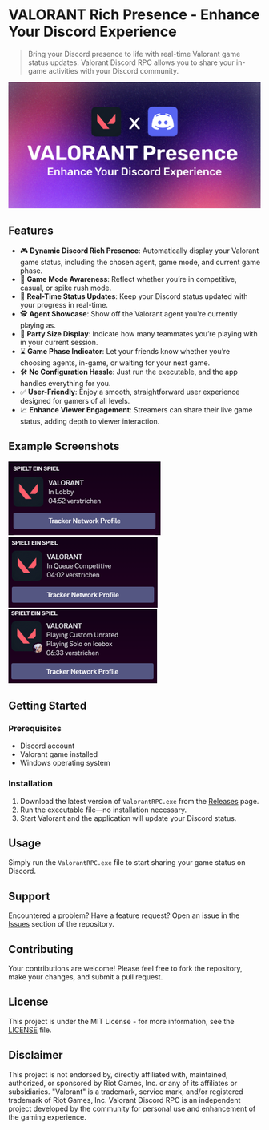 # VALORANT Rich Presence - Enhance Your Discord Experience

> Bring your Discord presence to life with real-time Valorant game status updates. Valorant Discord RPC allows you to
> share your in-game activities with your Discord community.

![Banner](assets/project-banner.png)

## Features

- 🎮 **Dynamic Discord Rich Presence**: Automatically display your Valorant game status, including the chosen agent, game mode, and current game phase.
- 🏢 **Game Mode Awareness**: Reflect whether you’re in competitive, casual, or spike rush mode.
- 🔄 **Real-Time Status Updates**: Keep your Discord status updated with your progress in real-time.
- 🕵️ **Agent Showcase**: Show off the Valorant agent you're currently playing as.
- 🎉 **Party Size Display**: Indicate how many teammates you’re playing with in your current session.
- ⌛ **Game Phase Indicator**: Let your friends know whether you’re choosing agents, in-game, or waiting for your next game.
- 🛠️ **No Configuration Hassle**: Just run the executable, and the app handles everything for you.
- ✅ **User-Friendly**: Enjoy a smooth, straightforward user experience designed for gamers of all levels.
- 📈 **Enhance Viewer Engagement**: Streamers can share their live game status, adding depth to viewer interaction.

## Example Screenshots
![In Lobby Example](assets/example-lobby.png)
![In Queue Example](assets/example-queue.png)
![In Game Example](assets/example-game.png)

## Getting Started

### Prerequisites

- Discord account
- Valorant game installed
- Windows operating system

### Installation

1. Download the latest version of `ValorantRPC.exe` from
   the [Releases](https://github.com/smarterToby/ValorantRPC/releases) page.
2. Run the executable file—no installation necessary.
3. Start Valorant and the application will update your Discord status.

## Usage

Simply run the `ValorantRPC.exe` file to start sharing your game status on Discord.

## Support

Encountered a problem? Have a feature request? Open an issue in
the [Issues](https://github.com/smarterToby/ValorantRPC/issues) section of the repository.

## Contributing

Your contributions are welcome! Please feel free to fork the repository, make your changes, and submit a pull request.

## License

This project is under the MIT License - for more information, see the [LICENSE](LICENSE) file.

## Disclaimer

This project is not endorsed by, directly affiliated with, maintained, authorized, or sponsored by Riot Games, Inc. or any of its affiliates or subsidiaries. "Valorant" is a trademark, service mark, and/or registered trademark of Riot Games, Inc. Valorant Discord RPC is an independent project developed by the community for personal use and enhancement of the gaming experience.

